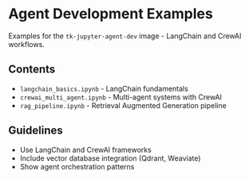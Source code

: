 # Agent Development Examples

Examples for the `tk-jupyter-agent-dev` image - LangChain and CrewAI workflows.

## Contents

- `langchain_basics.ipynb` - LangChain fundamentals
- `crewai_multi_agent.ipynb` - Multi-agent systems with CrewAI
- `rag_pipeline.ipynb` - Retrieval Augmented Generation pipeline

## Guidelines

- Use LangChain and CrewAI frameworks
- Include vector database integration (Qdrant, Weaviate)
- Show agent orchestration patterns
